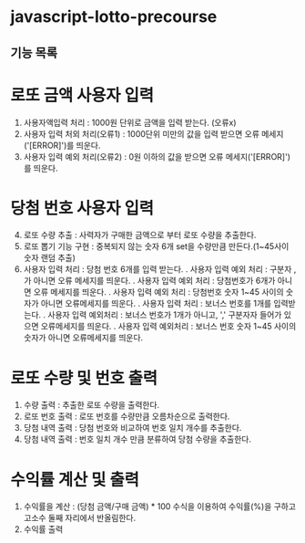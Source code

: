 # javascript-lotto-precourse
## 기능 목록
# 로또 금액 사용자 입력 
1. 사용자액입력 처리 : 1000원 단위로 금액을 입력 받는다. (오류x)
2. 사용자 입력 처외 처리(오류1) : 1000단위 미만의 값을 입력 받으면 오류 메세지('[ERROR]')를 띄운다.
3. 사용자 입력 예외 처리(오류2) : 0원 이하의 값을 받으면 오류 메세지('[ERROR]')를 띄운다.
# 당첨 번호 사용자 입력
4. 로또 수량 추출 : 사력자가 구매한 금액으로 부터 로또 수량을 추출한다. 
5. 로또 뽑기 기능 구현 : 중복되지 않는 숫자 6개 set을 수량만큼 만든다.(1~45사이 숫자 랜덤 추출)
6. 사용자 입력 처리 : 당첨 번호 6개를 입력 받는다. 
. 사용자 입력 예외 처리 : 구분자 , 가 아니면 오류 메세지를 띄운다. 
. 사용자 입력 예외 처리 : 당첨번호가 6개가 아니면 오류 메세지를 띄운다.
. 사용자 입력 예외 처리 : 당첨번호 숫자 1~45 사이의 숫자가 아니면 오류메세지를 띄운다. 
. 사용자 입력 처리 : 보너스 번호를 1개를 입력받는다.
. 사용자 입력 예외처리 : 보너스 번호가 1개가 아니고, ',' 구분자자 들어가 있으면 오류메세지를 띄운다.
. 사용자 입력 예외처리 : 보너스 번호 숫자 1~45 사이의 숫자가 아니면 오류메세지를 띄운다. 
# 로또 수량 및 번호 출력 
1. 수량 출력 : 추출한 로또 수량을 출력한다.
2. 로또 번호 출력 : 로또 번호를 수량만큼 오름차순으로 출력한다.
3. 당첨 내역 출력 : 당첨 번호와 비교하여 번호 일치 개수를 추출한다. 
4. 당첨 내역 출력 : 번호 일치 개수 만큼 분류하여 당첨 수량을 추출한다.

# 수익률 계산 및 출력
1. 수익률을 계산 : (당첨 금액/구매 금액) * 100 수식을 이용하여 수익률(%)을 구하고고소수 둘째 자리에서 반올림한다.  
2. 수익률 출력 

